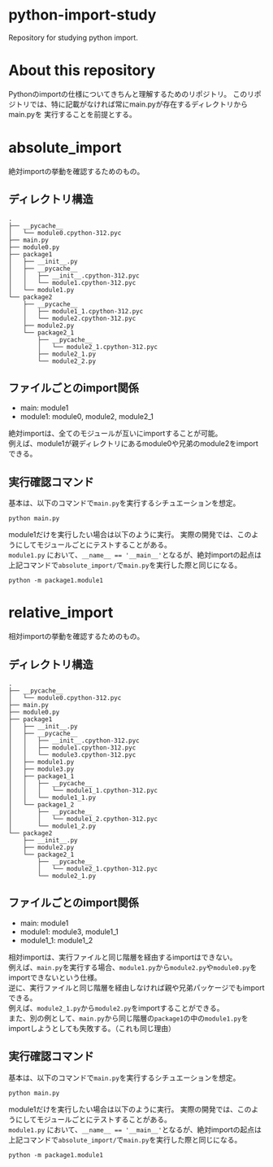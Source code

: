 # python-import-study
Repository for studying python import.

# About this repository
Pythonのimportの仕様についてきちんと理解するためのリポジトリ。
このリポジトリでは、特に記載がなければ常にmain.pyが存在するディレクトリからmain.pyを
実行することを前提とする。

# absolute_import
絶対importの挙動を確認するためのもの。
## ディレクトリ構造
```
.
├── __pycache__
│   └── module0.cpython-312.pyc
├── main.py
├── module0.py
├── package1
│   ├── __init__.py
│   ├── __pycache__
│   │   ├── __init__.cpython-312.pyc
│   │   └── module1.cpython-312.pyc
│   └── module1.py
└── package2
    ├── __pycache__
    │   ├── module1_1.cpython-312.pyc
    │   └── module2.cpython-312.pyc
    ├── module2.py
    └── package2_1
        ├── __pycache__
        │   └── module2_1.cpython-312.pyc
        ├── module2_1.py
        └── module2_2.py
```
## ファイルごとのimport関係
* main: module1
* module1: module0, module2, module2_1

絶対importは、全てのモジュールが互いにimportすることが可能。  
例えば、module1が親ディレクトリにあるmodule0や兄弟のmodule2をimportできる。

## 実行確認コマンド
基本は、以下のコマンドで`main.py`を実行するシチュエーションを想定。
```
python main.py
```
module1だけを実行したい場合は以下のように実行。  実際の開発では、このようにしてモジュールごとにテストすることがある。  
`module1.py` において、`__name__ == '__main__'`となるが、絶対importの起点は上記コマンドで`absolute_import/`で`main.py`を実行した際と同じになる。
```
python -m package1.module1
```

# relative_import
相対importの挙動を確認するためのもの。

## ディレクトリ構造
```
.
├── __pycache__
│   └── module0.cpython-312.pyc
├── main.py
├── module0.py
├── package1
│   ├── __init__.py
│   ├── __pycache__
│   │   ├── __init__.cpython-312.pyc
│   │   ├── module1.cpython-312.pyc
│   │   └── module3.cpython-312.pyc
│   ├── module1.py
│   ├── module3.py
│   ├── package1_1
│   │   ├── __pycache__
│   │   │   └── module1_1.cpython-312.pyc
│   │   └── module1_1.py
│   └── package1_2
│       ├── __pycache__
│       │   └── module1_2.cpython-312.pyc
│       └── module1_2.py
└── package2
    ├── __init__.py
    ├── module2.py
    └── package2_1
        ├── __pycache__
        │   └── module2_1.cpython-312.pyc
        └── module2_1.py
```

## ファイルごとのimport関係
* main: module1
* module1: module3, module1_1
* module1_1: module1_2

相対importは、実行ファイルと同じ階層を経由するimportはできない。  
例えば、`main.py`を実行する場合、`module1.py`から`module2.py`や`module0.py`をimportできないという仕様。  
逆に、実行ファイルと同じ階層を経由しなければ親や兄弟パッケージでもimport できる。  
例えば、`module2_1.py`から`module2.py`をimportすることができる。  
また、別の例として、`main.py`から同じ階層の`package1`の中の`module1.py`をimportしようとしても失敗する。（これも同じ理由）

## 実行確認コマンド
基本は、以下のコマンドで`main.py`を実行するシチュエーションを想定。
```
python main.py
```
module1だけを実行したい場合は以下のように実行。  実際の開発では、このようにしてモジュールごとにテストすることがある。  
`module1.py` において、`__name__ == '__main__'`となるが、絶対importの起点は上記コマンドで`absolute_import/`で`main.py`を実行した際と同じになる。
```
python -m package1.module1
```